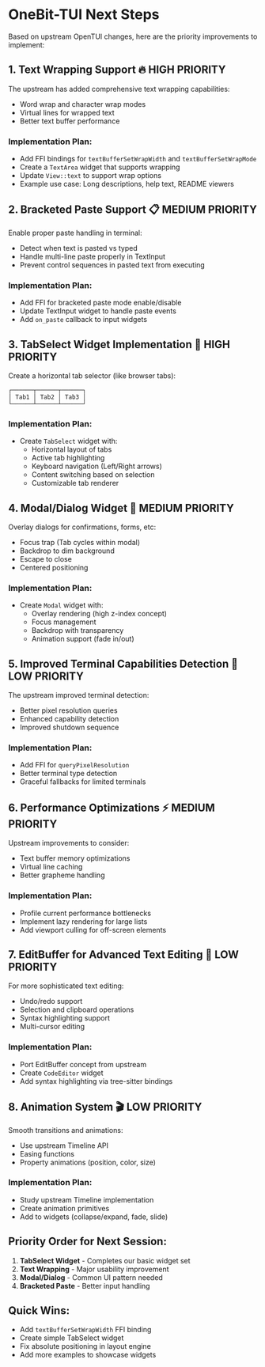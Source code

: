 # OneBit-TUI Next Steps

Based on upstream OpenTUI changes, here are the priority improvements to implement:

## 1. Text Wrapping Support 🔥 HIGH PRIORITY

The upstream has added comprehensive text wrapping capabilities:

- Word wrap and character wrap modes
- Virtual lines for wrapped text
- Better text buffer performance

### Implementation Plan:

- Add FFI bindings for `textBufferSetWrapWidth` and `textBufferSetWrapMode`
- Create a `TextArea` widget that supports wrapping
- Update `View::text` to support wrap options
- Example use case: Long descriptions, help text, README viewers

## 2. Bracketed Paste Support 📋 MEDIUM PRIORITY

Enable proper paste handling in terminal:

- Detect when text is pasted vs typed
- Handle multi-line paste properly in TextInput
- Prevent control sequences in pasted text from executing

### Implementation Plan:

- Add FFI for bracketed paste mode enable/disable
- Update TextInput widget to handle paste events
- Add `on_paste` callback to input widgets

## 3. TabSelect Widget Implementation 🎯 HIGH PRIORITY

Create a horizontal tab selector (like browser tabs):

```
┌──────┬──────┬──────┐
│ Tab1 │ Tab2 │ Tab3 │
└──────┴──────┴──────┘
```

### Implementation Plan:

- Create `TabSelect` widget with:
  - Horizontal layout of tabs
  - Active tab highlighting
  - Keyboard navigation (Left/Right arrows)
  - Content switching based on selection
  - Customizable tab renderer

## 4. Modal/Dialog Widget 💬 MEDIUM PRIORITY

Overlay dialogs for confirmations, forms, etc:

- Focus trap (Tab cycles within modal)
- Backdrop to dim background
- Escape to close
- Centered positioning

### Implementation Plan:

- Create `Modal` widget with:
  - Overlay rendering (high z-index concept)
  - Focus management
  - Backdrop with transparency
  - Animation support (fade in/out)

## 5. Improved Terminal Capabilities Detection 🔧 LOW PRIORITY

The upstream improved terminal detection:

- Better pixel resolution queries
- Enhanced capability detection
- Improved shutdown sequence

### Implementation Plan:

- Add FFI for `queryPixelResolution`
- Better terminal type detection
- Graceful fallbacks for limited terminals

## 6. Performance Optimizations ⚡ MEDIUM PRIORITY

Upstream improvements to consider:

- Text buffer memory optimizations
- Virtual line caching
- Better grapheme handling

### Implementation Plan:

- Profile current performance bottlenecks
- Implement lazy rendering for large lists
- Add viewport culling for off-screen elements

## 7. EditBuffer for Advanced Text Editing 📝 LOW PRIORITY

For more sophisticated text editing:

- Undo/redo support
- Selection and clipboard operations
- Syntax highlighting support
- Multi-cursor editing

### Implementation Plan:

- Port EditBuffer concept from upstream
- Create `CodeEditor` widget
- Add syntax highlighting via tree-sitter bindings

## 8. Animation System 🎬 LOW PRIORITY

Smooth transitions and animations:

- Use upstream Timeline API
- Easing functions
- Property animations (position, color, size)

### Implementation Plan:

- Study upstream Timeline implementation
- Create animation primitives
- Add to widgets (collapse/expand, fade, slide)

## Priority Order for Next Session:

1. **TabSelect Widget** - Completes our basic widget set
2. **Text Wrapping** - Major usability improvement
3. **Modal/Dialog** - Common UI pattern needed
4. **Bracketed Paste** - Better input handling

## Quick Wins:

- Add `textBufferSetWrapWidth` FFI binding
- Create simple TabSelect widget
- Fix absolute positioning in layout engine
- Add more examples to showcase widgets
